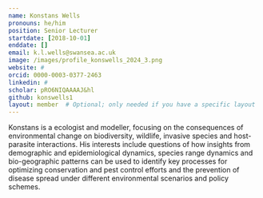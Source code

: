 ```yaml
---
name: Konstans Wells
pronouns: he/him
position: Senior Lecturer
startdate: [2018-10-01]
enddate: []
email: k.l.wells@swansea.ac.uk
image: /images/profile_konswells_2024_3.png
website: #
orcid: 0000-0003-0377-2463
linkedin: #
scholar: pRO6NIQAAAAJ&hl
github: konswells1
layout: member  # Optional; only needed if you have a specific layout
---
```


Konstans is a ecologist and modeller, focusing on the consequences of environmental change on biodiversity, wildlife, invasive species and host-parasite interactions. His interests include questions of how insights from demographic and epidemiological dynamics, species range dynamics and bio-geographic patterns can be used to identify key processes for optimizing conservation and pest control efforts and the prevention of disease spread under different environmental scenarios and policy schemes. 






